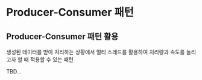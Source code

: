 # Producer-Consumer 패턴


## Producer-Consumer 패턴 활용
생성된 데이터를 받아 처리하는 상황에서 멀티 스레드를 활용하여 처리량과 속도를 늘리고자 할 때 적용할 수 있는 패턴


TBD...
